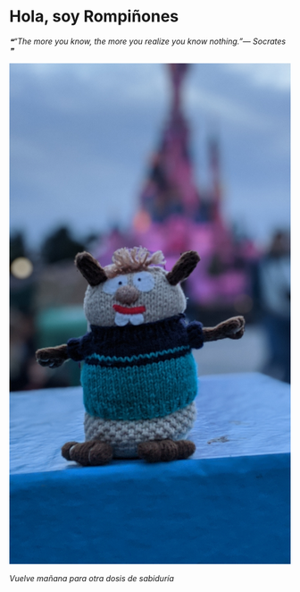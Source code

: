 # Hola, soy Rompiñones

<!--STARTS_HERE_QUOTE_README-->
<i>❝“The more you know, the more you realize you know nothing.”— Socrates   ❞</i>
<!--ENDS_HERE_QUOTE_README-->

<!--START_SECTION:update_image-->
![alt text](https://raw.githubusercontent.com/focaalvarez/rompinones/main/.github/images/00100lrPORTRAIT_00100_BURST20220428205838114_COVER.jpg?raw=true)
<!--END_SECTION:update_image-->

*Vuelve mañana para otra dosis de sabiduría*
